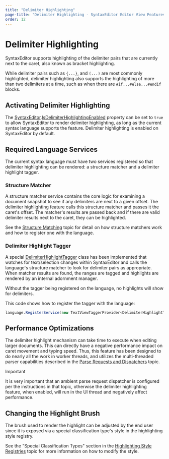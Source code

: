 ```yaml
---
title: "Delimiter Highlighting"
page-title: "Delimiter Highlighting - SyntaxEditor Editor View Features"
order: 12
---
```

# Delimiter Highlighting

SyntaxEditor supports highlighting of the delimiter pairs that are currently next to the caret, also known as bracket highlighting.

While delimiter pairs such as `{...}`, and `(...)` are most commonly highlighted, delimiter highlighting also supports the highlighting of more than two delimiters at a time, such as when there are `#if...#else...#endif` blocks.

## Activating Delimiter Highlighting

The [SyntaxEditor](xref:@ActiproUIRoot.Controls.SyntaxEditor.SyntaxEditor).[IsDelimiterHighlightingEnabled](xref:@ActiproUIRoot.Controls.SyntaxEditor.SyntaxEditor.IsDelimiterHighlightingEnabled) property can be set to `true` to allow SyntaxEditor to render delimiter highlighting, as long as the current syntax language supports the feature.  Delimiter highlighting is enabled on SyntaxEditor by default.

## Required Language Services

The current syntax language must have two services registered so that delimiter highlighting can be rendered: a structure matcher and a delimiter highlight tagger.

### Structure Matcher

A structure matcher service contains the core logic for examining a document snapshot to see if any delimiters are next to a given offset.  The delimiter highlighting feature calls this structure matcher and passes it the caret's offset.  The matcher's results are passed back and if there are valid delimiter results next to the caret, they can be highlighted.

See the [Structure Matching](../../text-parsing/advanced-text/structure-matching.md) topic for detail on how structure matchers work and how to register one with the language.

### Delimiter Highlight Tagger

A special [DelimiterHighlightTagger](xref:ActiproSoftware.Text.Tagging.Implementation.DelimiterHighlightTagger) class has been implemented that watches for text/selection changes within SyntaxEditor and calls the language's structure matcher to look for delimiter pairs as appropriate.  When matcher results are found, the ranges are tagged and highlights are rendered by an internal adornment manager.

Without the tagger being registered on the language, no highlights will show for delimiters.

This code shows how to register the tagger with the language:

```csharp
language.RegisterService(new TextViewTaggerProvider<DelimiterHighlightTagger>(typeof(DelimiterHighlightTagger)));
```

## Performance Optimizations

The delimiter highlight mechanism can take time to execute when editing larger documents.  This can directly have a negative performance impact on caret movement and typing speed.  Thus, this feature has been designed to do nearly all the work in worker threads, and utilizes the multi-threaded parser capabilities described in the [Parse Requests and Dispatchers](../../text-parsing/parsing/parse-requests-and-dispatchers.md) topic.

> [!IMPORTANT]
> It is very important that an ambient parse request dispatcher is configured per the instructions in that topic, otherwise the delimiter highlighting feature, when enabled, will run in the UI thread and negatively affect performance.

## Changing the Highlight Brush

The brush used to render the highlight can be adjusted by the end user since it is exposed via a special classification type's style in the highlighting style registry.

See the "Special Classification Types" section in the [Highlighting Style Registries](../styles/highlighting-style-registries.md) topic for more information on how to modify the style.
